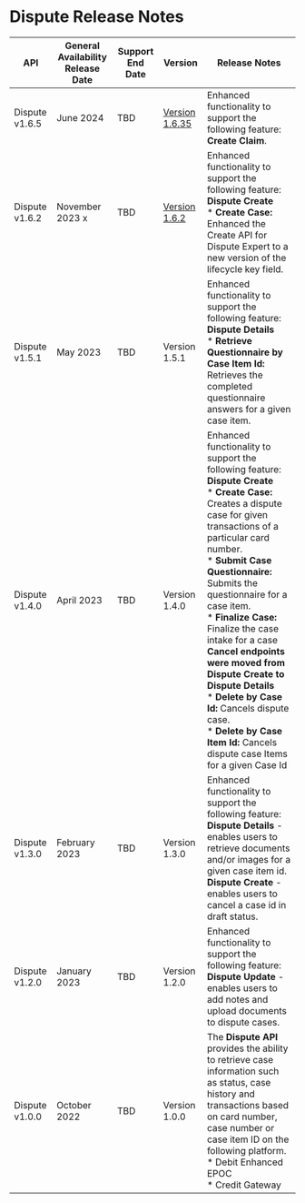 # Dispute Release Notes

| API            | General Availability Release Date | Support End Date | Version       | Release Notes                                                                                                                                                                                                                                                                                                                                                                                                                                                                  |
|----------------|-----------------------------------|------------------|---------------|--------------------------------------------------------------------------------------------------------------------------------------------------------------------------------------------------------------------------------------------------------------------------------------------------------------------------------------------------------------------------------------------------------------------------------------------------------------------------------|
| Dispute v1.6.5 | June 2024                        | TBD              | [Version 1.6.35](../api/?type=post&path=/v2/cases/claim&version=api) | Enhanced functionality to support the following feature:  <br>**Create Claim**.                                                                                                                                                                                                                                                                                                  || Dispute v1.6.3 | March 2024                        | TBD              | [Version 1.6.3](../api/?type=post&path=/v2/cases/claim&version=api) | Enhanced functionality to support the following feature:  <br>**Create Claim**.                                                                                                                                                                                                                                                                                                  |
| Dispute v1.6.2 | November 2023                  x   | TBD              | [Version 1.6.2](../api/?type=post&path=/v1/cases/claim&version=api-previous) |Enhanced functionality to support the following feature:  <br>**Dispute Create** <br> * **Create Case:** Enhanced the Create API for Dispute Expert to a new version of the lifecycle key field.                                                                                                                                                                                                                                                                                         |
| Dispute v1.5.1 | May 2023                          | TBD              | Version 1.5.1 | Enhanced functionality to support the following feature:  <br>**Dispute Details** <br> * **Retrieve Questionnaire by Case Item Id:** Retrieves the completed questionnaire answers for a given case item.                                                                                                                                                                                                                                                                                         |
| Dispute v1.4.0 | April 2023                        | TBD              | Version 1.4.0 | Enhanced functionality to support the following feature:  <br>**Dispute Create** <br> * **Create Case:** Creates a dispute case for given transactions of a particular card number. <br> * **Submit Case Questionnaire:** Submits the questionnaire for a case item. <br> * **Finalize Case:** Finalize the case intake for a case **Cancel endpoints were moved from Dispute Create to Dispute Details** <br> * **Delete by Case Id:** Cancels dispute case. <br> * **Delete by Case Item Id:** Cancels dispute case Items for a given Case Id   |
| Dispute v1.3.0 | February 2023                     | TBD              | Version 1.3.0 | Enhanced functionality to support the following feature:  <br>**Dispute Details** - enables users to retrieve documents and/or images for a given case item id. <br>**Dispute Create** - enables users to cancel a case id in draft status.                                                                                                                                                                                                                                                    |
| Dispute v1.2.0 | January 2023                      | TBD              | Version 1.2.0 | Enhanced functionality to support the following feature:  <br>**Dispute Update** - enables users to add notes and upload documents to dispute cases.                                                                                                                                                                                                                                                                                                                                   |
| Dispute v1.0.0 | October 2022                      | TBD              | Version 1.0.0 | The **Dispute API** provides the ability to retrieve case information such as status, case history and transactions based on card number, case number or case item ID on the following platform.  <br> * Debit Enhanced EPOC <br> * Credit Gateway                                                                                                                                                                                                                                               |
